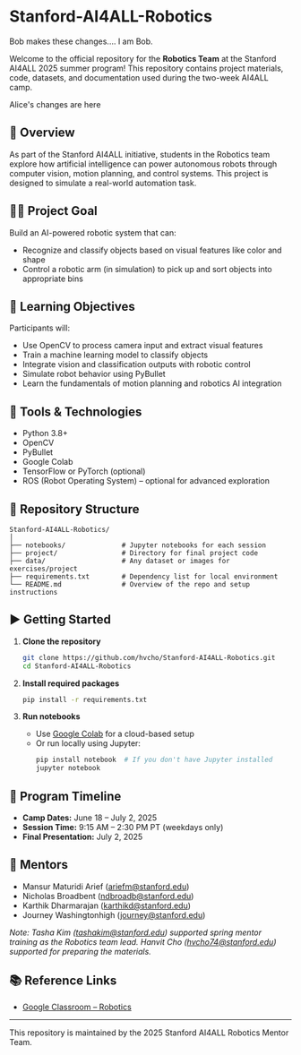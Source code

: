 # Stanford-AI4ALL-Robotics

Bob makes these changes....
I am Bob.

Welcome to the official repository for the **Robotics Team** at the Stanford AI4ALL 2025 summer program! This repository contains project materials, code, datasets, and documentation used during the two-week AI4ALL camp.



Alice's changes are here

## 📌 Overview

As part of the Stanford AI4ALL initiative, students in the Robotics team explore how artificial intelligence can power autonomous robots through computer vision, motion planning, and control systems. This project is designed to simulate a real-world automation task.

## 👩‍💻 Project Goal

Build an AI-powered robotic system that can:
- Recognize and classify objects based on visual features like color and shape
- Control a robotic arm (in simulation) to pick up and sort objects into appropriate bins

## 🧠 Learning Objectives

Participants will:
- Use OpenCV to process camera input and extract visual features
- Train a machine learning model to classify objects
- Integrate vision and classification outputs with robotic control
- Simulate robot behavior using PyBullet
- Learn the fundamentals of motion planning and robotics AI integration

## 🔧 Tools & Technologies

- Python 3.8+
- OpenCV
- PyBullet
- Google Colab
- TensorFlow or PyTorch (optional)
- ROS (Robot Operating System) – optional for advanced exploration

## 📁 Repository Structure

```
Stanford-AI4ALL-Robotics/
│
├── notebooks/              # Jupyter notebooks for each session
├── project/                # Directory for final project code
├── data/                   # Any dataset or images for exercises/project
├── requirements.txt        # Dependency list for local environment
└── README.md               # Overview of the repo and setup instructions
```

## ▶️ Getting Started

1. **Clone the repository**
   ```bash
   git clone https://github.com/hvcho/Stanford-AI4ALL-Robotics.git
   cd Stanford-AI4ALL-Robotics
   ```

2. **Install required packages**
   ```bash
   pip install -r requirements.txt
   ```

3. **Run notebooks**
   - Use [Google Colab](https://colab.research.google.com/) for a cloud-based setup
   - Or run locally using Jupyter:
     ```bash
     pip install notebook  # If you don't have Jupyter installed
     jupyter notebook
     ```

## 📅 Program Timeline

- **Camp Dates:** June 18 – July 2, 2025
- **Session Time:** 9:15 AM – 2:30 PM PT (weekdays only)
- **Final Presentation:** July 2, 2025

## 👥 Mentors

- Mansur Maturidi Arief (ariefm@stanford.edu)
- Nicholas Broadbent (ndbroadb@stanford.edu)
- Karthik Dharmarajan (karthikd@stanford.edu)
- Journey Washingtonhigh (journey@stanford.edu)

*Note: Tasha Kim (tashakim@stanford.edu) supported spring mentor training as the Robotics team lead.*
*Hanvit Cho (hvcho74@stanford.edu) supported for preparing the materials.*

## 📚 Reference Links

- [Google Classroom – Robotics](https://classroom.google.com/c/Nzc3OTIwMDY5NjQx?cjc=ubmvsy6v)

---

This repository is maintained by the 2025 Stanford AI4ALL Robotics Mentor Team.
